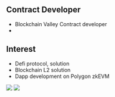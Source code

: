 ## Contract Developer
- Blockchain Valley Contract developer
- 

## Interest
- Defi protocol, solution
- Blockchain L2 solution
- Dapp development on Polygon zkEVM 

![](https://raw.githubusercontent.com/djm07073/github-stats/master/generated/overview.svg#gh-dark-mode-only)
![](https://raw.githubusercontent.com/djm07073/github-stats/master/generated/overview.svg#gh-light-mode-only)
